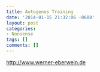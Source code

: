 ```yaml
---
title: Autogenes Training
date: '2014-01-15 21:32:06 -0600'
layout: post
categories:
- Nonsense
tags: []
comments: []
---
```

<http://www.werner-eberwein.de>